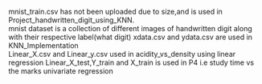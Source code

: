mnist_train.csv has not been uploaded due to size,and is used in Project_handwritten_digit_using_KNN.  
mnist dataset is a collection of different images of handwritten digit along with their respective label(what digit)
xdata.csv and ydata.csv are used in KNN_Implementation         
Linear_X.csv and Linear_y.csv used in acidity_vs_density using linear regression
Linear_X_test,Y_train and X_train is used in P4 i.e study time vs the marks univariate regression
